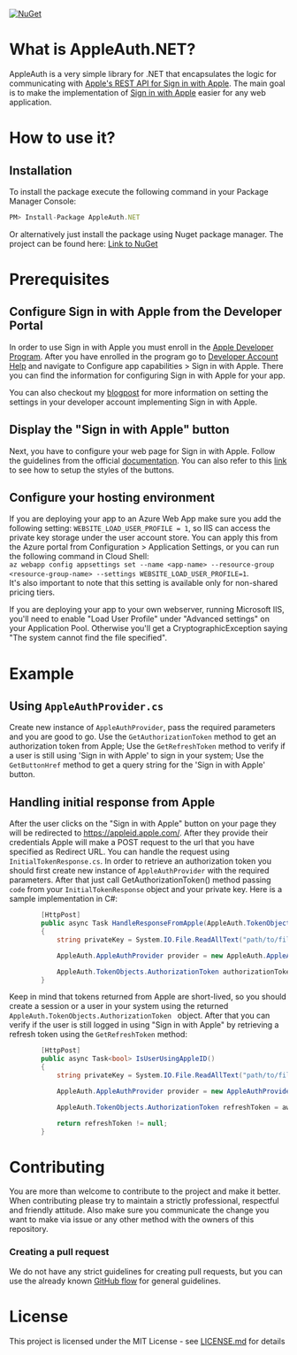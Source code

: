 [![NuGet](https://img.shields.io/badge/nuget-v1.0.3-blue)](https://www.nuget.org/packages/AppleAuth.NET/1.0.4)

# What is AppleAuth.NET?
AppleAuth is a very simple library for .NET that encapsulates the logic for communicating with [Apple's REST API for Sign in with Apple](https://developer.apple.com/documentation/sign_in_with_apple/sign_in_with_apple_rest_api).
The main goal is to make the implementation of [Sign in with Apple](https://developer.apple.com/sign-in-with-apple/) easier for any web application.

# How to use it?
## Installation
To install the package execute the following command in your Package Manager Console:
```javascript
PM> Install-Package AppleAuth.NET
```
Or alternatively just install the package using Nuget package manager. The project can be found here:
[Link to NuGet](https://www.nuget.org/packages/AppleAuth.NET)

# Prerequisites
## Configure Sign in with Apple from the Developer Portal
In order to use Sign in with Apple you must enroll in the [Apple Developer Program](https://developer.apple.com/programs/enroll/).
After you have enrolled in the program go to [Developer Account Help](https://help.apple.com/developer-account/) and navigate to Configure app capabilities > Sign in with Apple.
There you can find the information for configuring Sign in with Apple for your app.

You can also checkout my [blogpost](https://accedia.com/blog/dotnetifying-sign-in-with-apple/) for more information on setting the settings in your developer account implementing Sign in with Apple.

## Display the "Sign in with Apple" button
Next, you have to configure your web page for Sign in with Apple. Follow the guidelines from the official [documentation](https://developer.apple.com/documentation/sign_in_with_apple/sign_in_with_apple_js/configuring_your_webpage_for_sign_in_with_apple). You can also refer to this [link](https://developer.apple.com/documentation/sign_in_with_apple/sign_in_with_apple_js/displaying_sign_in_with_apple_buttons) to see how to setup the styles of the buttons.

## Configure your hosting environment
If you are deploying your app to an Azure Web App make sure you add the following setting: `WEBSITE_LOAD_USER_PROFILE = 1`, so IIS can access the private key storage under the user account store.
You can apply this from the Azure portal from Configuration > Application Settings, or you can run the following command in Cloud Shell:   
``` az webapp config appsettings set --name <app-name> --resource-group <resource-group-name> --settings WEBSITE_LOAD_USER_PROFILE=1 ```.  
It's also important to note that this setting is available only for non-shared pricing tiers.

If you are deploying your app to your own webserver, running Microsoft IIS, you'll need to enable "Load User Profile" under "Advanced settings" on your Application Pool. Otherwise you'll get a CryptographicException saying "The system cannot find the file specified".
# Example

## Using ```AppleAuthProvider.cs```
Create new instance of `AppleAuthProvider`, pass the required parameters and you are good to go. Use the `GetAuthorizationToken` method to get an authorization token from Apple; Use the `GetRefreshToken` method to verify if a user is still using 'Sign in with Apple' to sign in your system; Use the `GetButtonHref` method to get a query string for the 'Sign in with Apple' button.

## Handling initial response from Apple
After the user clicks on the "Sign in with Apple" button on your page they will be redirected to https://appleid.apple.com/. After they provide their credentials Apple will make a POST request to the url that you have specified as Redirect URL. You can handle the request using ```InitialTokenResponse.cs```. In order to retrieve an authorization token you should first create new instance of `AppleAuthProvider` with the required parameters.
After that just call GetAuthorizationToken() method passing ```code``` from your ```InitialTokenResponse``` object and your private key. Here is a sample implementation in C#:

```c#
        [HttpPost]
        public async Task HandleResponseFromApple(AppleAuth.TokenObjects.InitialTokenResponse response)
        {
            string privateKey = System.IO.File.ReadAllText("path/to/file.p8");

            AppleAuth.AppleAuthProvider provider = new AppleAuth.AppleAuthProvider("MyClientID", "MyTeamID", "MyKeyID", "MyRedirectUrl", "SomeState");

            AppleAuth.TokenObjects.AuthorizationToken authorizationToken = await provider.GetAuthorizationToken(response.code, privateKey);
        }
```

Keep in mind that tokens returned from Apple are short-lived, so you should create a session or a user in your system using the returned ```AppleAuth.TokenObjects.AuthorizationToken ``` object. After that you can verify if the user is still logged in using "Sign in with Apple" by retrieving a refresh token using the ```GetRefreshToken``` method:

```c#
        [HttpPost]
        public async Task<bool> IsUserUsingAppleID()
        {
            string privateKey = System.IO.File.ReadAllText("path/to/file.p8");

            AppleAuth.AppleAuthProvider provider = new AppleAuthProvider("MyClientID", "MyTeamID", "MyKeyID", "https://myredirecturl.com/HandleResponseFromApple", "SomeState");

            AppleAuth.TokenObjects.AuthorizationToken refreshToken = await provider.GetRefreshToken(authorizationToken.RefreshToken, privateKey);

            return refreshToken != null;
        }
```
# Contributing

You are more than welcome to contribute to the project and make it better. When contributing please try to maintain a strictly professional, respectful and friendly attitude. Also make sure you communicate the change you want to make via issue or any other method with the owners of this repository.

### **Creating a pull request**
We do not have any strict guidelines for creating pull requests, but you can use the already known [GitHub flow]("https://git-scm.com/book/en/v2/GitHub-Contributing-to-a-Project") for general guidelines.


# License
This project is licensed under the MIT License - see [LICENSE.md](https://github.com/Accedia/appleauth-net/blob/master/LICENSE.md) for details
